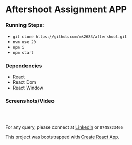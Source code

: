 # Aftershoot Assignment APP

### Running Steps:

- `git clone https://github.com/mk2683/aftershoot.git`
- `nvm use 20`
- `npm i`
- `npm start`

### Dependencies

- React
- React Dom
- React Window

### Screenshots/Video

<br />
<br />

For any query, please connect at [Linkedin](https://www.linkedin.com/in/mohit83/) or `8745823466`

This project was bootstrapped with [Create React App](https://github.com/facebook/create-react-app).
